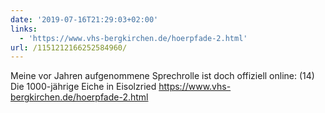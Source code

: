 ```yaml
---
date: '2019-07-16T21:29:03+02:00'
links:
  - 'https://www.vhs-bergkirchen.de/hoerpfade-2.html'
url: /1151212166252584960/
---
```

Meine vor Jahren aufgenommene Sprechrolle ist doch offiziell online: (14) Die 1000-jährige Eiche in Eisolzried https://www.vhs-bergkirchen.de/hoerpfade-2.html
